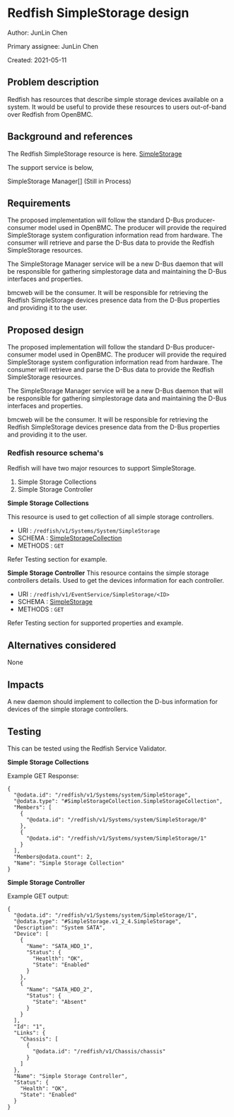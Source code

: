 # Redfish SimpleStorage design
Author: JunLin Chen

Primary assignee: JunLin Chen

Created: 2021-05-11

## Problem description

Redfish has resources that describe simple storage devices available on a system. It would be useful to provide these resources to users out-of-band over Redfish from OpenBMC.

## Background and references

The Redfish SimpleStorage resource is here.
[SimpleStorage](https://redfish.dmtf.org/schemas/v1/SimpleStorage_v1.xml)

The support service is below,

SimpleStorage Manager[] (Still in Process)

## Requirements

The proposed implementation will follow the standard D-Bus producer-consumer model used in OpenBMC. The producer will provide the required SimpleStorage system configuration information read from hardware. The consumer will retrieve and parse the D-Bus data to provide the Redfish SimpleStorage resources.

The SimpleStorage Manager service will be a new D-Bus daemon that will be responsible for gathering simplestorage data and maintaining the D-Bus interfaces and properties.

bmcweb will be the consumer. It will be responsible for retrieving the Redfish SimpleStorage devices presence data from the D-Bus properties and providing it to the user.

## Proposed design

The proposed implementation will follow the standard D-Bus producer-consumer model used in OpenBMC. The producer will provide the required SimpleStorage system configuration information read from hardware. The consumer will retrieve and parse the D-Bus data to provide the Redfish SimpleStorage resources.

The SimpleStorage Manager service will be a new D-Bus daemon that will be responsible for gathering simplestorage data and maintaining the D-Bus interfaces and properties.

bmcweb will be the consumer. It will be responsible for retrieving the Redfish SimpleStorage devices presence data from the D-Bus properties and providing it to the user.

### Redfish resource schema's

Redfish will have two major resources to support SimpleStorage.

  1. Simple Storage Collections
  2. Simple Storage Controller

**Simple Storage Collections**

  This resource is used to get collection of all simple storage controllers.

   - URI : `/redfish/v1/Systems/System/SimpleStorage`
   - SCHEMA : [SimpleStorageCollection](https://redfish.dmtf.org/schemas/v1/SimpleStorageCollection_v1.xml)
   - METHODS : `GET`

Refer Testing section for example.

**Simple Storage Controller**
  This resource contains the simple storage controllers details. Used to get the devices information for each controller.

   - URI : `/redfish/v1/EventService/SimpleStorage/<ID>`
   - SCHEMA : [SimpleStorage](https://redfish.dmtf.org/schemas/v1/SimpleStorage_v1.xml)
   - METHODS : `GET`

Refer Testing section for supported properties and example.

## Alternatives considered

None

## Impacts

A new daemon should implement to collection the D-bus information for devices of the simple storage controllers.


## Testing

This can be tested using the Redfish Service Validator.


**Simple Storage Collections**

Example GET Response:
```
{
  "@odata.id": "/redfish/v1/Systems/system/SimpleStorage",
  "@odata.type": "#SimpleStorageCollection.SimpleStorageCollection",
  "Members": [
    {
      "@odata.id": "/redfish/v1/Systems/system/SimpleStorage/0"
    },
    {
      "@odata.id": "/redfish/v1/Systems/system/SimpleStorage/1"
    }
  ],
  "Members@odata.count": 2,
  "Name": "Simple Storage Collection"
}
```

**Simple Storage Controller**

Example GET output:
```
{
  "@odata.id": "/redfish/v1/Systems/system/SimpleStorage/1",
  "@odata.type": "#SimpleStorage.v1_2_4.SimpleStorage",
  "Description": "System SATA",
  "Device": [
    {
      "Name": "SATA_HDD_1",
      "Status": {
        "Heatlth": "OK",
        "State": "Enabled"
      }
    },
    {
      "Name": "SATA_HDD_2",
      "Status": {
        "State": "Absent"
      }
    }
  ],
  "Id": "1",
  "Links": {
    "Chassis": [
      {
        "@odata.id": "/redfish/v1/Chassis/chassis"
      }
    ]
  },
  "Name": "Simple Storage Controller",
  "Status": {
    "Health": "OK",
    "State": "Enabled"
  }
}
```
